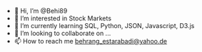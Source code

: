 - 👋 Hi, I’m @Behi89
- 👀 I’m interested in Stock Markets
- 🌱 I’m currently learning SQL, Python, JSON, Javascript, D3.js
- 💞️ I’m looking to collaborate on ...
- 📫 How to reach me behrang_estarabadi@yahoo.de

<!---
Behi89/Behi89 is a ✨ special ✨ repository because its `README.md` (this file) appears on your GitHub profile.
You can click the Preview link to take a look at your changes.
--->
